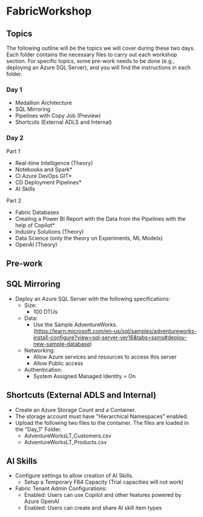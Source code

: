 # FabricWorkshop
## Topics
The following outline will be the topics we will cover during these two days. Each folder contains the necessary files to carry out each workshop section. For specific topics, some pre-work needs to be done (e.g., deploying an Azure SQL Server), and you will find the instructions in each folder.

### Day 1
- Medallion Architecture
- SQL Mirroring
- Pipelines with Copy Job (Preview)
- Shortcuts (External ADLS and Internal)

### Day 2
Part 1
- Real-time Intelligence (Theory)
- Notebooks and Spark*
- CI Azure DevOps GIT*
- CD Deployment Pipelines*
- AI Skills

Part 2
- Fabric Databases
- Creating a Power BI Report with the Data from the Pipelines with the help of Copilot*
- Industry Solutions (Theory)
- Data Science (only the theory on Experiments, ML Models)
- OpenAI (Theory)


## Pre-work
## SQL Mirroring
* Deploy an Azure SQL Server with the following specifications:
  * Size:
    * 100 DTUs
  * Data:
    * Use the Sample AdventureWorks. (https://learn.microsoft.com/en-us/sql/samples/adventureworks-install-configure?view=sql-server-ver16&tabs=ssms#deploy-new-sample-database)
  * Networking:
    * Allow Azure services and resources to access this server
    * Allow Public access
  * Authentication:
    * System Assigned Managed Identity = On

## Shortcuts (External ADLS and Internal)
* Create an Azure Storage Count and a Container. 
* The storage account must have "Hierarchical Namespaces" enabled. 
* Upload the following two files to the container. The files are loaded in the "Day_1" Folder.
  * AdventureWorksLT_Customers.csv
  * AdventureWorksLT_Products.csv
 
## AI Skills
* Configure settings to allow creation of AI Skills.
  * Setup a Temporary F64 Capacity (Trial capacities will not work)
* Fabric Tenant Admin Configurations:
  * Enabled: Users can use Copilot and other features powered by Azure OpenAI
  * Enabled: Users can create and share AI skill item types
